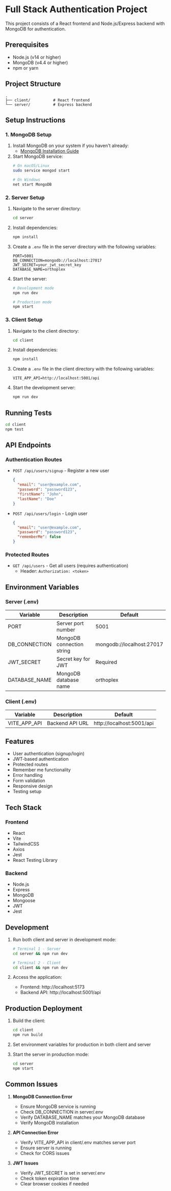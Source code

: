 # Full Stack Authentication Project

This project consists of a React frontend and Node.js/Express backend with MongoDB for authentication.

## Prerequisites

- Node.js (v14 or higher)
- MongoDB (v4.4 or higher)
- npm or yarn

## Project Structure

```
.
├── client/          # React frontend
└── server/          # Express backend
```

## Setup Instructions

### 1. MongoDB Setup

1. Install MongoDB on your system if you haven't already:
   - [MongoDB Installation Guide](https://docs.mongodb.com/manual/installation/)
2. Start MongoDB service:
   ```bash
   # On macOS/Linux
   sudo service mongod start
   
   # On Windows
   net start MongoDB
   ```

### 2. Server Setup

1. Navigate to the server directory:
   ```bash
   cd server
   ```

2. Install dependencies:
   ```bash
   npm install
   ```

3. Create a `.env` file in the server directory with the following variables:
   ```env
   PORT=5001
   DB_CONNECTION=mongodb://localhost:27017
   JWT_SECRET=your_jwt_secret_key
   DATABASE_NAME=orthoplex
   ```

4. Start the server:
   ```bash
   # Development mode
   npm run dev

   # Production mode
   npm start
   ```

### 3. Client Setup

1. Navigate to the client directory:
   ```bash
   cd client
   ```

2. Install dependencies:
   ```bash
   npm install
   ```

3. Create a `.env` file in the client directory with the following variables:
   ```env
   VITE_APP_API=http://localhost:5001/api
   ```

4. Start the development server:
   ```bash
   npm run dev
   ```

## Running Tests


```bash
cd client
npm test
```

## API Endpoints

### Authentication Routes

- `POST /api/users/signup` - Register a new user
  ```json
  {
    "email": "user@example.com",
    "password": "password123",
    "firstName": "John",
    "lastName": "Doe"
  }
  ```

- `POST /api/users/login` - Login user
  ```json
  {
    "email": "user@example.com",
    "password": "password123",
    "rememberMe": false
  }
  ```

### Protected Routes

- `GET /api/users` - Get all users (requires authentication)
  - Header: `Authorization: <token>`

## Environment Variables

### Server (.env)

| Variable | Description | Default |
|----------|-------------|---------|
| PORT | Server port number | 5001 |
| DB_CONNECTION | MongoDB connection string | mongodb://localhost:27017 |
| JWT_SECRET | Secret key for JWT | Required |
| DATABASE_NAME | MongoDB database name | orthoplex |

### Client (.env)

| Variable | Description | Default |
|----------|-------------|---------|
| VITE_APP_API | Backend API URL | http://localhost:5001/api |

## Features

- User authentication (signup/login)
- JWT-based authentication
- Protected routes
- Remember me functionality
- Error handling
- Form validation
- Responsive design
- Testing setup

## Tech Stack

### Frontend
- React
- Vite
- TailwindCSS
- Axios
- Jest
- React Testing Library

### Backend
- Node.js
- Express
- MongoDB
- Mongoose
- JWT
- Jest

## Development

1. Run both client and server in development mode:
   ```bash
   # Terminal 1 - Server
   cd server && npm run dev

   # Terminal 2 - Client
   cd client && npm run dev
   ```

2. Access the application:
   - Frontend: http://localhost:5173
   - Backend API: http://localhost:5001/api

## Production Deployment

1. Build the client:
   ```bash
   cd client
   npm run build
   ```

2. Set environment variables for production in both client and server

3. Start the server in production mode:
   ```bash
   cd server
   npm start
   ```

## Common Issues

1. **MongoDB Connection Error**
   - Ensure MongoDB service is running
   - Check DB_CONNECTION in server/.env
   - Verify DATABASE_NAME matches your MongoDB database
   - Verify MongoDB installation

2. **API Connection Error**
   - Verify VITE_APP_API in client/.env matches server port
   - Ensure server is running
   - Check for CORS issues

3. **JWT Issues**
   - Verify JWT_SECRET is set in server/.env
   - Check token expiration time
   - Clear browser cookies if needed
